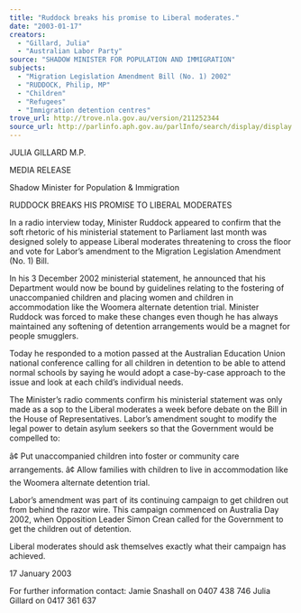 ```yaml
---
title: "Ruddock breaks his promise to Liberal moderates."
date: "2003-01-17"
creators:
  - "Gillard, Julia"
  - "Australian Labor Party"
source: "SHADOW MINISTER FOR POPULATION AND IMMIGRATION"
subjects:
  - "Migration Legislation Amendment Bill (No. 1) 2002"
  - "RUDDOCK, Philip, MP"
  - "Children"
  - "Refugees"
  - "Immigration detention centres"
trove_url: http://trove.nla.gov.au/version/211252344
source_url: http://parlinfo.aph.gov.au/parlInfo/search/display/display.w3p;query=Id%3A%22media/pressrel/K4C86%22
---
```


 

 

 

 

 

 JULIA GILLARD M.P.   

 MEDIA RELEASE 

 Shadow Minister for Population & Immigration   

 RUDDOCK BREAKS HIS PROMISE TO LIBERAL MODERATES   

 In a radio interview today, Minister Ruddock appeared to confirm that the soft rhetoric of his  ministerial statement to Parliament last month was designed solely to appease Liberal  moderates threatening to cross the floor and vote for Labor’s amendment to the Migration  Legislation Amendment (No. 1) Bill.   

 In his 3 December 2002 ministerial statement, he announced that his Department would now  be bound by guidelines relating to the fostering of unaccompanied children and placing  women and children in accommodation like the Woomera alternate detention trial.  Minister  Ruddock was forced to make these changes even though he has always maintained any  softening of detention arrangements would be a magnet for people smugglers. 

 

 Today he responded to a motion passed at the Australian Education Union national  conference calling for all children in detention to be able to attend normal schools by saying  he would adopt a case-by-case approach to the issue and look at each child’s individual needs.   

 The Minister’s radio comments confirm his ministerial statement was only made as a sop to  the Liberal moderates a week before debate on the Bill in the House of Representatives.    Labor’s amendment sought to modify the legal power to detain asylum seekers so that the  Government would be compelled to:  

 

 â¢ Put unaccompanied children into foster or community care arrangements.  â¢ Allow families with children to live in accommodation like the Woomera alternate  detention trial.     

 Labor’s amendment was part of its continuing campaign to get children out from behind the  razor wire.  This campaign commenced on Australia Day 2002, when Opposition Leader  Simon Crean called for the Government to get the children out of detention. 

 

 Liberal moderates should ask themselves exactly what their campaign has achieved.   

 

 17 January 2003 

 

 For further information contact:    Jamie Snashall on 0407 438 746  Julia Gillard on 0417 361 637 

